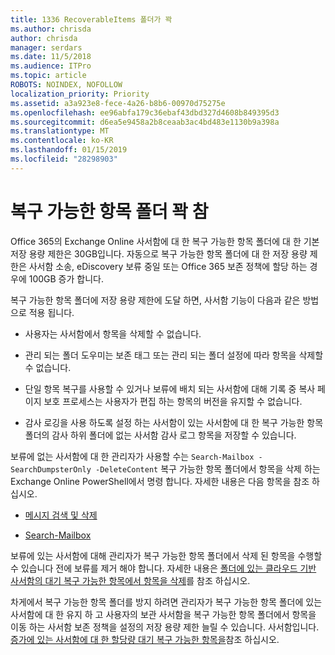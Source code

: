 ```yaml
---
title: 1336 RecoverableItems 폴더가 꽉
ms.author: chrisda
author: chrisda
manager: serdars
ms.date: 11/5/2018
ms.audience: ITPro
ms.topic: article
ROBOTS: NOINDEX, NOFOLLOW
localization_priority: Priority
ms.assetid: a3a923e8-fece-4a26-b8b6-00970d75275e
ms.openlocfilehash: ee96abfa179c36ebaf43dbd327d4608b849395d3
ms.sourcegitcommit: d6ea5e9458a2b8ceaab3ac4bd483e1130b9a398a
ms.translationtype: MT
ms.contentlocale: ko-KR
ms.lasthandoff: 01/15/2019
ms.locfileid: "28298903"
---
```

# <a name="the-recoverable-items-folder-is-full"></a>복구 가능한 항목 폴더 꽉 참

Office 365의 Exchange Online 사서함에 대 한 복구 가능한 항목 폴더에 대 한 기본 저장 용량 제한은 30GB입니다. 자동으로 복구 가능한 항목 폴더에 대 한 저장 용량 제한은 사서함 소송, eDiscovery 보류 중일 또는 Office 365 보존 정책에 할당 하는 경우에 100GB 증가 합니다.
  
복구 가능한 항목 폴더에 저장 용량 제한에 도달 하면, 사서함 기능이 다음과 같은 방법으로 적용 됩니다.
  
- 사용자는 사서함에서 항목을 삭제할 수 없습니다.
    
- 관리 되는 폴더 도우미는 보존 태그 또는 관리 되는 폴더 설정에 따라 항목을 삭제할 수 없습니다.
    
- 단일 항목 복구를 사용할 수 있거나 보류에 배치 되는 사서함에 대해 기록 중 복사 페이지 보호 프로세스는 사용자가 편집 하는 항목의 버전을 유지할 수 없습니다.
    
- 감사 로깅을 사용 하도록 설정 하는 사서함이 있는 사서함에 대 한 복구 가능한 항목 폴더의 감사 하위 폴더에 없는 사서함 감사 로그 항목을 저장할 수 있습니다.
    
보류에 없는 사서함에 대 한 관리자가 사용할 수는 `Search-Mailbox -SearchDumpsterOnly -DeleteContent` 복구 가능한 항목 폴더에서 항목을 삭제 하는 Exchange Online PowerShell에서 명령 합니다. 자세한 내용은 다음 항목을 참조 하십시오. 
  
- [메시지 검색 및 삭제](https://docs.microsoft.com/office365/securitycompliance/search-for-and-delete-messagesadmin-help)
    
- [Search-Mailbox](https://docs.microsoft.com/powershell/module/exchange/mailboxes/Search-Mailbox)
    
보류에 있는 사서함에 대해 관리자가 복구 가능한 항목 폴더에서 삭제 된 항목을 수행할 수 있습니다 전에 보류를 제거 해야 합니다. 자세한 내용은 [폴더에 있는 클라우드 기반 사서함의 대기 복구 가능한 항목에서 항목을 삭제](https://docs.microsoft.com/en-us/office365/securitycompliance/delete-items-in-the-recoverable-items-folder-of-mailboxes-on-hold)를 참조 하십시오.
  
차게에서 복구 가능한 항목 폴더를 방지 하려면 관리자가 복구 가능한 항목 폴더에 있는 사서함에 대 한 유지 하 고 사용자의 보관 사서함을 복구 가능한 항목 폴더에서 항목을 이동 하는 사서함 보존 정책을 설정의 저장 용량 제한 늘릴 수 있습니다. 사서함입니다. [증가에 있는 사서함에 대 한 할당량 대기 복구 가능한 항목을](https://docs.microsoft.com/office365/securitycompliance/increase-the-recoverable-quota-for-mailboxes-on-hold)참조 하십시오.
  

